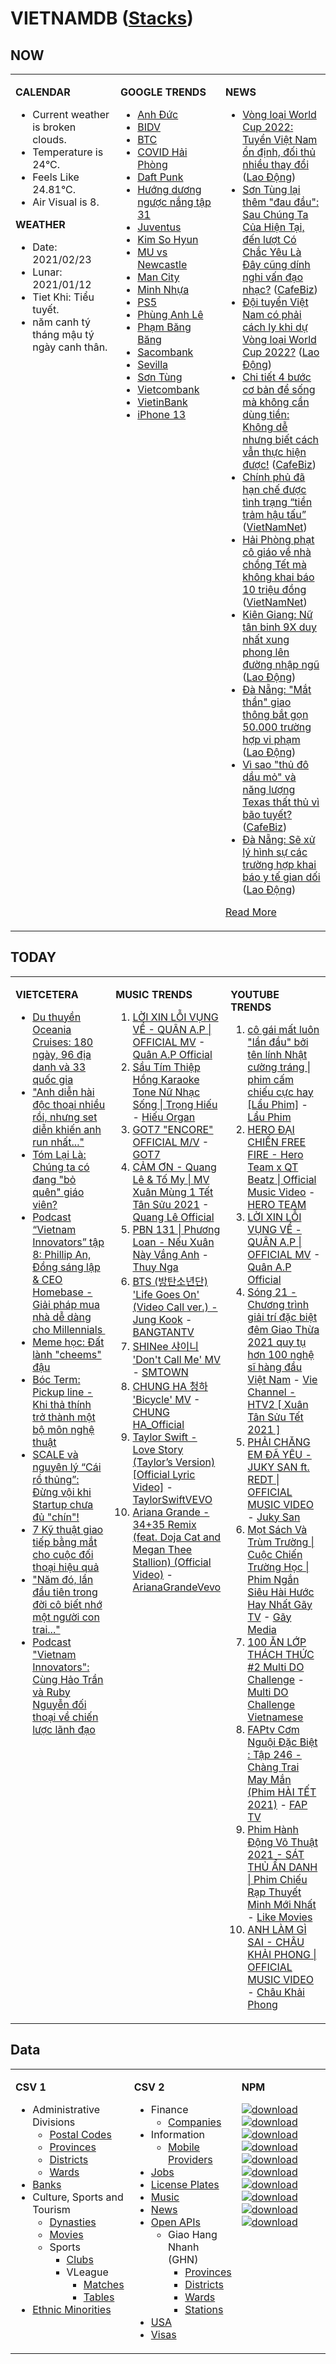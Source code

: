 # VIETNAMDB ([Stacks](docs/stacks))

## NOW

<table style="width:100%"><tbody style="width:100%"><tr><td valign="top" width="33%">

**CALENDAR**

- Current weather is broken clouds.
- Temperature is 24°C.
- Feels Like 24.81°C.
- Air Visual is 8.

**WEATHER**

- Date: 2021/02/23
- Lunar: 2021/01/12
- Tiet Khi: Tiểu tuyết.
- năm canh tý tháng mậu tý ngày canh thân.

</td><td valign="top" width="33%">

**GOOGLE TRENDS**

- [Anh Đức](https://www.google.com/search?q=Anh%20%C4%90%E1%BB%A9c)
- [BIDV](https://www.google.com/search?q=BIDV)
- [BTC](https://www.google.com/search?q=BTC)
- [COVID Hải Phòng](https://www.google.com/search?q=COVID%20H%E1%BA%A3i%20Ph%C3%B2ng)
- [Daft Punk](https://www.google.com/search?q=Daft%20Punk)
- [Hướng dương ngược nắng tập 31](https://www.google.com/search?q=H%C6%B0%E1%BB%9Bng%20d%C6%B0%C6%A1ng%20ng%C6%B0%E1%BB%A3c%20n%E1%BA%AFng%20t%E1%BA%ADp%2031)
- [Juventus](https://www.google.com/search?q=Juventus)
- [Kim So Hyun](https://www.google.com/search?q=Kim%20So%20Hyun)
- [MU vs Newcastle](https://www.google.com/search?q=MU%20vs%20Newcastle)
- [Man City](https://www.google.com/search?q=Man%20City)
- [Minh Nhựa](https://www.google.com/search?q=Minh%20Nh%E1%BB%B1a)
- [PS5](https://www.google.com/search?q=PS5)
- [Phùng Anh Lê](https://www.google.com/search?q=Ph%C3%B9ng%20Anh%20L%C3%AA)
- [Phạm Băng Băng](https://www.google.com/search?q=Ph%E1%BA%A1m%20B%C4%83ng%20B%C4%83ng)
- [Sacombank](https://www.google.com/search?q=Sacombank)
- [Sevilla](https://www.google.com/search?q=Sevilla)
- [Sơn Tùng](https://www.google.com/search?q=S%C6%A1n%20T%C3%B9ng)
- [Vietcombank](https://www.google.com/search?q=Vietcombank)
- [VietinBank](https://www.google.com/search?q=VietinBank)
- [iPhone 13](https://www.google.com/search?q=iPhone%2013)

</td><td valign="top" width="33%">

**NEWS**

- [Vòng loại World Cup 2022: Tuyển Việt Nam ổn định, đối thủ nhiều thay đổi](https://laodong.vn/bong-da/vong-loai-world-cup-2022-tuyen-viet-nam-on-dinh-doi-thu-nhieu-thay-doi-882836.ldo) ([Lao Động](https://laodong.vn))
- [Sơn Tùng lại thêm "đau đầu": Sau Chúng Ta Của Hiện Tại, đến lượt Có Chắc Yêu Là Đây cũng dính nghi vấn đạo nhạc?](https://cafebiz.vn/son-tung-lai-them-dau-dau-sau-chung-ta-cua-hien-tai-den-luot-co-chac-yeu-la-day-cung-dinh-nghi-van-dao-nhac-20210223141242895.chn) ([CafeBiz](https://cafebiz.vn))
- [Đội tuyển Việt Nam có phải cách ly khi dự Vòng loại World Cup 2022?](https://laodong.vn/bong-da/doi-tuyen-viet-nam-co-phai-cach-ly-khi-du-vong-loai-world-cup-2022-882710.ldo) ([Lao Động](https://laodong.vn))
- [Chi tiết 4 bước cơ bản để sống mà không cần dùng tiền: Không dễ nhưng biết cách vẫn thực hiện được!](https://cafebiz.vn/chi-tiet-4-buoc-co-ban-de-song-ma-khong-can-dung-tien-khong-de-nhung-biet-cach-van-thuc-hien-duoc-20210222190343395.chn) ([CafeBiz](https://cafebiz.vn))
- [Chính phủ đã hạn chế được tình trạng “tiền trảm hậu tấu”](http://vietnamnet.vn/vn/thoi-su/quoc-hoi/chinh-phu-da-han-che-duoc-tinh-trang-tien-tram-hau-tau-714878.html) ([VietNamNet](https://vietnamnet.vn))
- [Hải Phòng phạt cô giáo về nhà chồng Tết mà không khai báo 10 triệu đồng](http://vietnamnet.vn/vn/thoi-su/hai-phong-phat-co-giao-ve-nha-chong-tet-ma-khong-khai-bao-10-trieu-dong-714882.html) ([VietNamNet](https://vietnamnet.vn))
- [Kiên Giang: Nữ tân binh 9X duy nhất xung phong lên đường nhập ngũ](https://laodong.vn/xa-hoi/kien-giang-nu-tan-binh-9x-duy-nhat-xung-phong-len-duong-nhap-ngu-882767.ldo) ([Lao Động](https://laodong.vn))
- [Đà Nẵng: &quot;Mắt thần&quot; giao thông bắt gọn 50.000 trường hợp vi phạm](https://laodong.vn/xa-hoi/da-nang-mat-than-giao-thong-bat-gon-50000-truong-hop-vi-pham-882805.ldo) ([Lao Động](https://laodong.vn))
- [Vì sao "thủ đô dầu mỏ" và năng lượng Texas thất thủ vì bão tuyết?](https://cafebiz.vn/vi-sao-thu-do-dau-mo-va-nang-luong-texas-that-thu-vi-bao-tuyet-20210223140056607.chn) ([CafeBiz](https://cafebiz.vn))
- [Đà Nẵng: Sẽ xử lý hình sự các trường hợp khai báo y tế gian dối](https://laodong.vn/xa-hoi/da-nang-se-xu-ly-hinh-su-cac-truong-hop-khai-bao-y-te-gian-doi-882839.ldo) ([Lao Động](https://laodong.vn))

[Read More](docs/news/README.md)

</td></tr></tbody></table>

## TODAY

<table style="width:100%"><tbody style="width:100%"><tr><td valign="top" width="33%">

**VIETCETERA**

- [Du thuyền Oceania Cruises: 180 ngày, 96 địa danh và 33 quốc gia](https://vietcetera.com/vn/du-thuyen-oceania-cruises-co-hoi-kham-pha-cac-dia-danh-noi-tieng-tai-viet-nam-va-tren-the-gioi)
- ["Anh diễn hài độc thoại nhiều rồi, nhưng set diễn khiến anh run nhất..."](https://vietcetera.com/vn/anh-dien-hai-doc-thoai-nhieu-roi-nhung-set-dien-khien-anh-run-nhat)
- [Tóm Lại Là: Chúng ta có đang "bỏ quên" giáo viên?](https://vietcetera.com/vn/tom-lai-la-chung-ta-co-dang-bo-quen-giao-vien)
- [Podcast “Vietnam Innovators” tập 8: Phillip An, Đồng sáng lập & CEO Homebase - Giải pháp mua nhà dễ dàng cho Millennials ](https://vietcetera.com/vn/podcast-vietnam-innovators-tap-8-phillip-an-dong-sang-lap-ceo-homebase-giai-phap-mua-nha-de-dang-cho-millennials)
- [Meme học: Đất lành "cheems" đậu](https://vietcetera.com/vn/meme-hoc-cheems)
- [Bóc Term: Pickup line - Khi thả thính trở thành một bộ môn nghệ thuật](https://vietcetera.com/vn/boc-term-pick-up-line-tha-thinh-tro-thanh-mon-nghe-thuat)
- [SCALE và nguyên lý “Cái rổ thủng”: Đừng vội khi Startup chưa đủ "chín"! ](https://vietcetera.com/vn/scale-va-nguyen-ly-cai-ro-thung-dung-voi-khi-startup-chua-du-chin)
- [7 Kỹ thuật giao tiếp bằng mắt cho cuộc đối thoại hiệu quả](https://vietcetera.com/vn/7-cach-duy-tri-giao-tiep-bang-mat-hieu-qua)
- ["Năm đó, lần đầu tiên trong đời cô biết nhớ một người con trai..."](https://vietcetera.com/vn/nhan-quyet-dinh-day-o-dao-ngay-len-tau-chua-kip-buon-co-da-oi)
- [Podcast "Vietnam Innovators": Cùng Hảo Trần và Ruby Nguyễn đối thoại về chiến lược lãnh đạo](https://vietcetera.com/vn/podcast-vietnam-innovators-cung-hao-tran-va-ruby-nguyen-doi-thoai-voi-nhung-lanh-dao-tai-ba)

</td><td valign="top" width="33%">

**MUSIC TRENDS**

01. [LỜI XIN LỖI VỤNG VỀ - QUÂN A.P | OFFICIAL MV](https://www.youtube.com/watch?v=LhTwcqI71n0) - [Quân A.P Official](https://www.youtube.com/channel/UCXKnIgvBwPV6G-uT7gBXhcA)
02. [Sầu Tím Thiệp Hồng Karaoke Tone Nữ Nhạc Sống | Trọng Hiếu](https://www.youtube.com/watch?v=BRMjeHz412Q) - [Hiếu Organ](https://www.youtube.com/channel/UCWEYgC77_ZlbDxStQyzOwfA)
03. [GOT7 "ENCORE" OFFICIAL M/V](https://www.youtube.com/watch?v=tAe0yUEzAaI) - [GOT7](https://www.youtube.com/channel/UCNtZPzvkjjB3EuPMNY71cmA)
04. [CẢM ƠN - Quang Lê & Tố My | MV Xuân Mùng 1 Tết Tân Sửu 2021](https://www.youtube.com/watch?v=SeQ1H0oQCPE) - [Quang Lê Official](https://www.youtube.com/channel/UCNqz53FCc3mUg5NyzHxsXGQ)
05. [PBN 131 | Phương Loan - Nếu Xuân Này Vắng Anh](https://www.youtube.com/watch?v=IvkgmzWH_wk) - [Thuy Nga](https://www.youtube.com/channel/UC7nMrW3baKp0dA5Tz9ulVYQ)
06. [BTS (방탄소년단) 'Life Goes On' (Video Call ver.) - Jung Kook](https://www.youtube.com/watch?v=ZmxW5QD7cvM) - [BANGTANTV](https://www.youtube.com/channel/UCLkAepWjdylmXSltofFvsYQ)
07. [SHINee 샤이니 'Don't Call Me' MV](https://www.youtube.com/watch?v=p6OoY6xneI0) - [SMTOWN](https://www.youtube.com/channel/UCEf_Bc-KVd7onSeifS3py9g)
08. [CHUNG HA 청하 'Bicycle' MV](https://www.youtube.com/watch?v=_waD9YW8Pa8) - [CHUNG HA_Official](https://www.youtube.com/channel/UC9Gxb0gMCh3EPIDLQXeQUog)
09. [Taylor Swift - Love Story (Taylor’s Version) [Official Lyric Video]](https://www.youtube.com/watch?v=aXzVF3XeS8M) - [TaylorSwiftVEVO](https://www.youtube.com/channel/UCANLZYMidaCbLQFWXBC95Jg)
10. [Ariana Grande - 34+35 Remix (feat. Doja Cat and Megan Thee Stallion) (Official Video)](https://www.youtube.com/watch?v=ssq6X6alZ3w) - [ArianaGrandeVevo](https://www.youtube.com/channel/UC0VOyT2OCBKdQhF3BAbZ-1g)

</td><td valign="top" width="33%">

**YOUTUBE TRENDS**

01. [cô gái mất luôn "lần đầu" bởi tên lính Nhật cường tráng | phim cấm chiếu cực hay [Lẩu Phim]](https://www.youtube.com/watch?v=qz77e_jZ5v8) - [Lẩu Phim](https://www.youtube.com/channel/UC8FP0dPlPBtybikzPvxChTA)
02. [HERO ĐẠI CHIẾN FREE FIRE - Hero Team x QT Beatz | Official Music Video](https://www.youtube.com/watch?v=KCzq4aa0wbw) - [HERO TEAM](https://www.youtube.com/channel/UC4uf1-QJkwH-9T5ejvncxIA)
03. [LỜI XIN LỖI VỤNG VỀ - QUÂN A.P | OFFICIAL MV](https://www.youtube.com/watch?v=LhTwcqI71n0) - [Quân A.P Official](https://www.youtube.com/channel/UCXKnIgvBwPV6G-uT7gBXhcA)
04. [Sóng 21 - Chương trình giải trí đặc biệt đêm Giao Thừa 2021 quy tụ hơn 100 nghệ sĩ hàng đầu Việt Nam](https://www.youtube.com/watch?v=CHaRCw5ccuA) - [Vie Channel - HTV2 [ Xuân Tân Sửu Tết 2021 ]](https://www.youtube.com/channel/UCkna2OcuN1E6u5I8GVtdkOw)
05. [PHẢI CHĂNG EM ĐÃ YÊU - JUKY SAN ft. REDT | OFFICIAL MUSIC VIDEO](https://www.youtube.com/watch?v=O81_4VAson4) - [Juky San](https://www.youtube.com/channel/UC78x4PoknbPpD4KkeoVaKZQ)
06. [Mọt Sách Và Trùm Trường | Cuộc Chiến Trường Học | Phim Ngắn Siêu Hài Hước Hay Nhất Gãy TV](https://www.youtube.com/watch?v=tHJN7m4_uYg) - [Gãy Media](https://www.youtube.com/channel/UCTp_WPPxWCjdlXK9kqzxm0A)
07. [100 ĂN LỚP THÁCH THỨC #2 Multi DO Challenge](https://www.youtube.com/watch?v=M7rMwAHbkOA) - [Multi DO Challenge Vietnamese](https://www.youtube.com/channel/UC3ZxI9t1wW-Re_XCG66cphA)
08. [FAPtv Cơm Nguội Đặc Biệt : Tập 246 - Chàng Trai May Mắn (Phim HÀI TẾT 2021)](https://www.youtube.com/watch?v=GKRppaLQrI8) - [FAP TV](https://www.youtube.com/channel/UC0jDoh3tVXCaqJ6oTve8ebA)
09. [Phim Hành Động Võ Thuật 2021 - SÁT THỦ ẨN DANH | Phim Chiếu Rạp Thuyết Minh Mới Nhất](https://www.youtube.com/watch?v=qSqv22xvfVU) - [Like Movies](https://www.youtube.com/channel/UCWDfO46yvUbLudW99_rVTBg)
10. [ANH LÀM GÌ SAI - CHÂU KHẢI PHONG | OFFICIAL MUSIC VIDEO](https://www.youtube.com/watch?v=1KHmzzUMnTc) - [Châu Khải Phong](https://www.youtube.com/channel/UCoISHZnrIOn4SunyqjrRt4w)

</td></tr></tbody></table>

## Data

<table style="width:100%"><tbody style="width:100%"><tr><td valign="top" width="33%">

**CSV 1**

- Administrative Divisions
  - [Postal Codes](docs/administrative-divisions/postal-codes.csv)
  - [Provinces](docs/administrative-divisions/provinces.csv)
  - [Districts](docs/administrative-divisions/districts.csv)
  - [Wards](docs/administrative-divisions/wards.csv)
- [Banks](docs/banks/banks.csv)
- Culture, Sports and Tourism
  - [Dynasties](docs/cst/culture/dynasties.csv)
  - [Movies](docs/cst/culture/movies.md)
  - Sports
    - [Clubs](docs/cst/sports/clubs.csv)
    - VLeague
      - [Matches](docs/cst/sports/vleague/matches.csv)
      - [Tables](docs/cst/sports/vleague/tables.csv)
- [Ethnic Minorities](docs/ethnic-minorities/ethnic-minorities.csv)

</td><td valign="top" width="33%">

**CSV 2**

- Finance
  - [Companies](docs/finance/companies.csv)
- Information
  - [Mobile Providers](docs/information/mobile-providers.csv)
- [Jobs](docs/jobs/README.md)
- [License Plates](docs/license-plates/license-plates.csv)
- [Music](docs/music/artists.csv)
- [News](docs/news/README.md)
- [Open APIs](docs/open-apis/open-apis.csv)
  - Giao Hang Nhanh (GHN)
    - [Provinces](docs/open-apis/ghn/provinces.csv)
    - [Districts](docs/open-apis/ghn/districts.csv)
    - [Wards](docs/open-apis/ghn/wards.csv)
    - [Stations](docs/open-apis/ghn/stations.csv)
- [USA](docs/usa/README.md)
- [Visas](docs/visas/visas.csv)

</td><td valign="top" width="33%">

**NPM**

[![download](https://img.shields.io/npm/dm/giaohangnhanh.svg?style=flat&label=giaohangnhanh+%28download%29)](https://www.npmjs.com/package/giaohangnhanh)
[![download](https://img.shields.io/npm/dm/onepay.svg?style=flat&label=onepay+%28download%29)](https://www.npmjs.com/package/onepay)
[![download](https://img.shields.io/npm/dm/vietcetera.svg?style=flat&label=vietcetera+%28download%29)](https://www.npmjs.com/package/vietcetera)
[![download](https://img.shields.io/npm/dm/vietnambanks.svg?style=flat&label=vietnambanks+%28download%29)](https://www.npmjs.com/package/vietnambanks)
[![download](https://img.shields.io/npm/dm/vietnamgovernment.svg?style=flat&label=vietnamgovernment+%28download%29)](https://www.npmjs.com/package/vietnamgovernment)
[![download](https://img.shields.io/npm/dm/vietnamnews.svg?style=flat&label=vietnamnews+%28download%29)](https://www.npmjs.com/package/vietnamnews)
[![download](https://img.shields.io/npm/dm/vnapis.svg?style=flat&label=vnapis+%28download%29)](https://www.npmjs.com/package/vnapis)
[![download](https://img.shields.io/npm/dm/vnpay.svg?style=flat&label=vnpay+%28download%29)](https://www.npmjs.com/package/vnpay)
[![download](https://img.shields.io/npm/dm/vtcpay.svg?style=flat&label=vtcpay+%28download%29)](https://www.npmjs.com/package/vtcpay)
[![download](https://img.shields.io/npm/dm/zalopay.svg?style=flat&label=zalopay+%28download%29)](https://www.npmjs.com/package/zalopay)

</td></tr></tbody></table>
